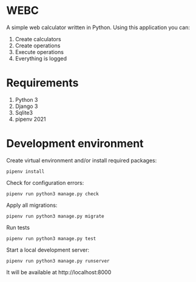 # WEBC

A simple web calculator written in Python. Using this application you can:

1. Create calculators
2. Create operations
3. Execute operations
4. Everything is logged

# Requirements

1. Python 3
2. Django 3
3. Sqlite3
4. pipenv 2021

# Development environment

Create virtual environment and/or install required packages:

    pipenv install

Check for configuration errors:

    pipenv run python3 manage.py check

Apply all migrations:

    pipenv run python3 manage.py migrate

Run tests

    pipenv run python3 manage.py test

Start a local development server:

    pipenv run python3 manage.py runserver

It will be available at http://localhost:8000